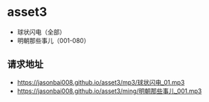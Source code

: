 # asset3

- 球状闪电（全部）
- 明朝那些事儿（001-080）

## 请求地址

- https://jasonbai008.github.io/asset3/mp3/球状闪电_01.mp3
- https://jasonbai008.github.io/asset3/ming/明朝那些事儿_001.mp3
